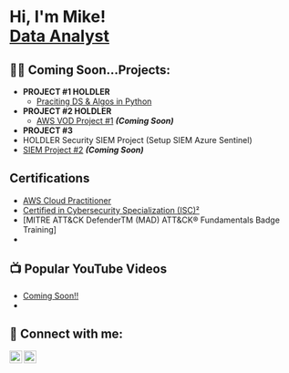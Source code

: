 <h1>Hi, I'm Mike! <br/><a href="https://github.com/MikeHelvy">Data Analyst</a> <a href="https://www.linkedin.com/> </a> <a href="https://www.linkedin.com/in/helvy/"></a>

<h2>👨‍💻 Coming Soon...Projects:</h2>

- <b> PROJECT #1 HOLDLER </b>
  - [Praciting DS & Algos in Python](https://github.com/)
- <b>PROJECT #2 HOLDLER</b>
  - [AWS VOD Project #1](https://github.com/) <b><i>(Coming Soon)</b></i>
- <b>PROJECT #3 </b>
-  HOLDLER Security SIEM Project (Setup SIEM Azure Sentinel)</b>
  - [SIEM Project #2](https://github.com/) <b><i>(Coming Soon)</b></i>
  
<h2>Certifications</h2>

- [AWS Cloud Practitioner](https://www.credly.com/badges/6f55e7bf-b9a8-4c9e-9200-f8826843159f/public_url)
- [Certified in Cybersecurity Specialization (ISC)²](https://coursera.org/share/2adee8a7e860de1f26622f3071e13bbf)
- [MITRE ATT&CK DefenderTM (MAD) ATT&CK® Fundamentals Badge Training] 
- 

<h2>📺 Popular YouTube Videos</h2>

- [Coming Soon!!](https://www.youtube.com)
- 


<h2> 🤳 Connect with me:</h2>

[<img align="left" alt="MikeHelvy | YouTube" width="22px" src="https://cdn.jsdelivr.net/npm/simple-icons@v3/icons/youtube.svg" />][youtube]
[<img align="left" alt="Helvy | LinkedIn" width="22px" src="https://cdn.jsdelivr.net/npm/simple-icons@v3/icons/linkedin.svg" />][linkedin]



[youtube]: https://www.youtube.com/c/ogunmuscle
[linkedin]: https://linkedin.com/in/helvy

<!--
**joshmadakor1/joshmadakor1** is a ✨ _special_ ✨ repository because its `README.md` (this file) appears on your GitHub profile.

Here are some ideas to get you started:

- 🔭 I’m currently working on ...
- 🌱 I’m currently learning ...
- 👯 I’m looking to collaborate on ...
- 🤔 I’m looking for help with ...
- 💬 Ask me about ...
- 📫 How to reach me: ...
- 😄 Pronouns: ...
- ⚡ Fun fact: ...
-->
